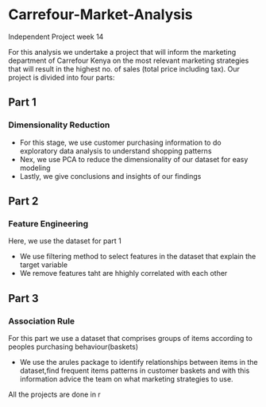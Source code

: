 # Carrefour-Market-Analysis
Independent Project week 14

For this analysis we undertake a project that will inform the marketing department of Carrefour Kenya on the most relevant marketing strategies that will result in the highest no. of sales (total price including tax). Our project is divided into four parts:

## Part 1
### Dimensionality Reduction
* For this stage, we use customer purchasing information to do exploratory data analysis to understand shopping patterns 
* Nex, we use PCA to reduce the dimensionality of our dataset for easy modeling
* Lastly, we give conclusions and insights of our findings

## Part 2
### Feature Engineering
Here, we use the dataset for part 1
* We use filtering method to select features in the dataset that explain the target variable
* We remove features taht are hhighly correlated with each other

## Part 3
### Association Rule
For this part we use a dataset that comprises groups of items according to peoples purchasing behaviour(baskets)
* We use the arules package to identify relationships between items in the dataset,find frequent items patterns in customer baskets and with this information advice the team on what marketing strategies to use.


All the projects are done in r
